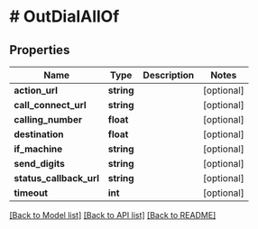 # # OutDialAllOf

## Properties

Name | Type | Description | Notes
------------ | ------------- | ------------- | -------------
**action_url** | **string** |  | [optional] 
**call_connect_url** | **string** |  | [optional] 
**calling_number** | **float** |  | [optional] 
**destination** | **float** |  | [optional] 
**if_machine** | **string** |  | [optional] 
**send_digits** | **string** |  | [optional] 
**status_callback_url** | **string** |  | [optional] 
**timeout** | **int** |  | [optional] 

[[Back to Model list]](../../README.md#documentation-for-models) [[Back to API list]](../../README.md#documentation-for-api-endpoints) [[Back to README]](../../README.md)


